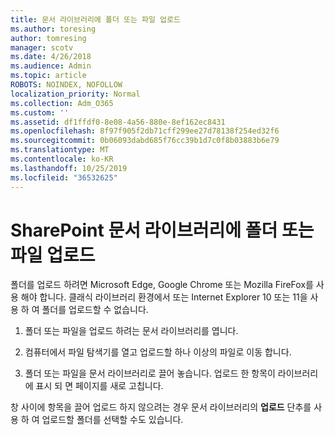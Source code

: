 ```yaml
---
title: 문서 라이브러리에 폴더 또는 파일 업로드
ms.author: toresing
author: tomresing
manager: scotv
ms.date: 4/26/2018
ms.audience: Admin
ms.topic: article
ROBOTS: NOINDEX, NOFOLLOW
localization_priority: Normal
ms.collection: Adm_O365
ms.custom: ''
ms.assetid: df1ffdf0-8e08-4a56-880e-8ef162ec8431
ms.openlocfilehash: 8f97f905f2db71cff299ee27d78138f254ed32f6
ms.sourcegitcommit: 0b06093dabd685f76cc39b1d7c0f8b03883b6e79
ms.translationtype: MT
ms.contentlocale: ko-KR
ms.lasthandoff: 10/25/2019
ms.locfileid: "36532625"
---
```

# <a name="upload-a-folder-or-files-to-a-sharepoint-document-library"></a>SharePoint 문서 라이브러리에 폴더 또는 파일 업로드

폴더를 업로드 하려면 Microsoft Edge, Google Chrome 또는 Mozilla FireFox를 사용 해야 합니다. 클래식 라이브러리 환경에서 또는 Internet Explorer 10 또는 11을 사용 하 여 폴더를 업로드할 수 없습니다.
  
1. 폴더 또는 파일을 업로드 하려는 문서 라이브러리를 엽니다.
    
2. 컴퓨터에서 파일 탐색기를 열고 업로드할 하나 이상의 파일로 이동 합니다.
    
3. 폴더 또는 파일을 문서 라이브러리로 끌어 놓습니다. 업로드 한 항목이 라이브러리에 표시 되 면 페이지를 새로 고칩니다. 
    
창 사이에 항목을 끌어 업로드 하지 않으려는 경우 문서 라이브러리의 **업로드** 단추를 사용 하 여 업로드할 폴더를 선택할 수도 있습니다. 
  

